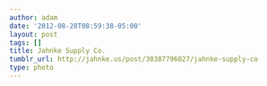 ```yaml
---
author: adam
date: '2012-08-28T08:59:38-05:00'
layout: post
tags: []
title: Jahnke Supply Co.
tumblr_url: http://jahnke.us/post/30387796027/jahnke-supply-co
type: photo
---
```

